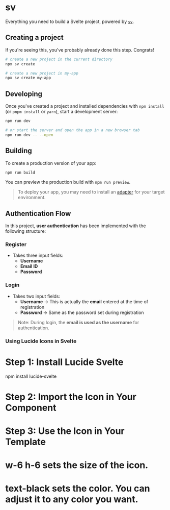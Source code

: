 # sv

Everything you need to build a Svelte project, powered by [`sv`](https://github.com/sveltejs/cli).

## Creating a project

If you're seeing this, you've probably already done this step. Congrats!

```sh
# create a new project in the current directory
npx sv create

# create a new project in my-app
npx sv create my-app
```

## Developing

Once you've created a project and installed dependencies with `npm install` (or `pnpm install` or `yarn`), start a development server:

```sh
npm run dev

# or start the server and open the app in a new browser tab
npm run dev -- --open
```

## Building

To create a production version of your app:

```sh
npm run build
```

You can preview the production build with `npm run preview`.

> To deploy your app, you may need to install an [adapter](https://svelte.dev/docs/kit/adapters) for your target environment.

## Authentication Flow

In this project, **user authentication** has been implemented with the following structure:

### Register
- Takes three input fields:
  - **Username**
  - **Email ID**
  - **Password**

### Login
- Takes two input fields:
  - **Username** → This is actually the **email** entered at the time of registration  
  - **Password** → Same as the password set during registration

> Note: During login, the **email is used as the username** for authentication.

### Using Lucide Icons in Svelte
# Step 1: Install Lucide Svelte
npm install lucide-svelte

# Step 2: Import the Icon in Your Component
  <script>
    import { CalendarDays } from 'lucide-svelte';
  </script>

# Step 3: Use the Icon in Your Template
<CalendarDays class="w-6 h-6 text-black" />


# w-6 h-6 sets the size of the icon.

# text-black sets the color. You can adjust it to any color you want.

